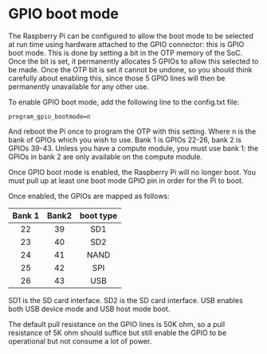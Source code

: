 # GPIO boot mode

The Raspberry Pi can be configured to allow the boot mode to be selected at run time using hardware attached to the GPIO connector: this is GPIO boot mode. This is done by setting a bit in the OTP memory of the SoC. Once the bit is set, it permanently allocates 5 GPIOs to allow this selected to be made. Once the OTP bit is set it cannot be undone, so you should think carefully about enabling this, since those 5 GPIO lines will then be permanently unavailable for any other use.

To enable GPIO boot mode, add the following line to the config.txt file:

```
program_gpio_bootmode=n
```

And reboot the Pi once to program the OTP with this setting. Where n is the bank of GPIOs which you wish to use. Bank 1 is GPIOs 22-26, bank 2 is GPIOs 39-43. Unless you have a compute module, you must use bank 1: the GPIOs in bank 2 are only available on the compute module.

Once GPIO boot mode is enabled, the Raspberry Pi will no longer boot. You must pull up at least one boot mode GPIO pin in order for the Pi to boot.

Once enabled, the GPIOs are mapped as follows:

|Bank 1|Bank2|boot type|
|:----:|:---:|:-------:|
|22    |39   |SD1      |
|23    |40   |SD2      |
|24    |41   |NAND     |
|25    |42   |SPI      |
|26    |43   |USB      |

SD1 is the <xxx> SD card interface. SD2 is the <yyy> SD card interface. USB enables both USB device mode and USB host mode boot.

The default pull resistance on the GPIO lines is 50K ohm, so a pull resistance of 5K ohm should suffice but still enable the GPIO to be operational but not consume a lot of power.
